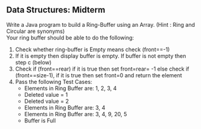 ## Data Structures: Midterm
Write a Java program to build a Ring-Buffer using an Array. (Hint : Ring and Circular are synonyms)  
Your ring buffer should be able to do the following:
1. Check whether ring-buffer is Empty means check (front==-1)
2. If it is empty then display buffer is empty. If buffer is not empty then step c (below)
3. Check if (front==rear) if it is true then set front=rear= -1 else check if (front==size-1), if it is true then set front=0 and return the element
4. Pass the following Test Cases:
   * Elements in Ring Buffer are: 1, 2, 3, 4
   * Deleted value = 1
   * Deleted value = 2
   * Elements in Ring Buffer are: 3, 4
   * Elements in Ring Buffer are: 3, 4, 9, 20, 5 
   * Buffer is Full